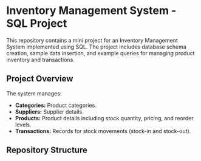 # Inventory Management System - SQL Project

This repository contains a mini project for an Inventory Management System implemented using SQL. The project includes database schema creation, sample data insertion, and example queries for managing product inventory and transactions.

## Project Overview

The system manages:
- **Categories:** Product categories.
- **Suppliers:** Supplier details.
- **Products:** Product details including stock quantity, pricing, and reorder levels.
- **Transactions:** Records for stock movements (stock-in and stock-out).

## Repository Structure

